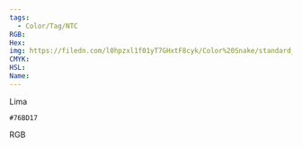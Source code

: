 ```yaml
---
tags:
  - Color/Tag/NTC
RGB:
Hex:
img: https://filedn.com/l0hpzxl1f01yT7GHxtF8cyk/Color%20Snake/standard_csv_to_svg/76BD17.svg
CMYK:
HSL:
Name:
---
```

Lima
```palette
#76BD17
```
RGB
